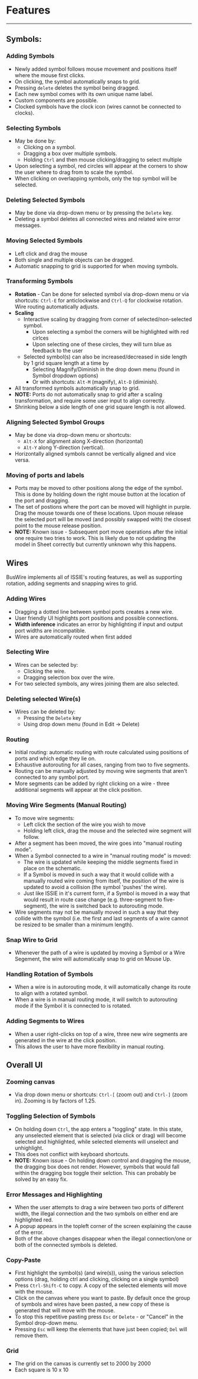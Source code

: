 # Features
--------

## Symbols:

### Adding Symbols
- Newly added symbol follows mouse movement and positions itself where the mouse first clicks.  
- On clicking, the symbol automatically snaps to grid.
- Pressing `delete` deletes the symbol being dragged.
- Each new symbol comes with its own unique name label.
- Custom components are possible.
- Clocked symbols have the clock icon (wires cannot be connected to clocks).

### Selecting Symbols
- May be done by: 
    - Clicking on a symbol.
    - Dragging a box over multiple symbols.
    - Holding `Ctrl` and then mouse clicking/dragging to select multiple
- Upon selecting a symbol, red circles will appear at the corners to show the user where to drag from to scale the symbol.
- When clicking on overlapping symbols, only the top symbol will be selected.

### Deleting Selected Symbols
- May be done via drop-down menu or by pressing the `Delete` key.
- Deleting a symbol deletes all connected wires and related wire error messages.

### Moving Selected Symbols
- Left click and drag the mouse
- Both single and multiple objects can be dragged.
- Automatic snapping to grid is supported for when moving symbols.

### Transforming Symbols
- **Rotation** - Can be done for selected symbol via drop-down menu or via shortcuts: `Ctrl-E` for anticlockwise and `Ctrl-Q` for clockwise rotation. Wire routing automatically adjusts.
- **Scaling** 
    - Interactive scaling by dragging from corner of selected/non-selected symbol.
        - Upon selecting a symbol the corners will be highlighted with red cirlces
        - Upon selecting one of these circles, they will turn blue as feedback to the user
    - Selected symbol(s) can also be increased/decreased in side length by 1 grid square length at a time by
        - Selecting Magnify/Diminish in the drop down menu (found in Symbol dropdown options)
        - Or with shortcuts: `Alt-M` (magnify), `Alt-D` (diminish).
- All transformed symbols automatically snap to grid. 
- **NOTE:** Ports do not automatically snap to grid after a scaling transformation, and require some user input to align correctly.
- Shrinking below a side length of one grid square length is not allowed.

### Aligning Selected Symbol Groups
- May be done via drop-down menu or shortcuts:
    - `Alt-X` for alignment along X-direction (horizontal)
    - `Alt-Y` along Y-direction (vertical). 
- Horizontally aligned symbols cannot be vertically aligned and vice versa.

### Moving of ports and labels
- Ports may be moved to other positions along the edge of the symbol. This is done by holding down the right mouse button at the location of the port and dragging.
- The set of postions where the port can be moved will highlight in purple. Drag the mouse towards one of these locations. Upon mouse release the selected port will be moved (and possibly swapped with) the closest point to the mouse release position. 
- **NOTE:** Known issue - Subsequent port move operations after the initial one require two tries to work. This is likely due to not updating the model in Sheet correctly but currently unknown why this happens.

## Wires

BusWire implements all of ISSIE's routing features, as well as supporting rotation, adding segments and snapping wires to grid.

### Adding Wires
- Dragging a dotted line between symbol ports creates a new wire.
- User friendly UI highlights port positions and possible connections.
- **Width inference** indicates an error by highlighting if input and output port widths are incompatible.
- Wires are automatically routed when first added

### Selecting Wire
- Wires can be selected by:
    - Clicking the wire.
    - Dragging selection box over the wire.
- For two selected symbols, any wires joining them are also selected.

### Deleting selected Wire(s)
- Wires can be deleted by:
    - Pressing the `Delete` key 
    - Using drop down menu (found in Edit -> Delete)

### Routing
- Initial routing: automatic routing with route calculated using positions of ports and which edge they lie on. 
- Exhaustive autorouting for all cases, ranging from two to five segments.
- Routing can be manually adjusted by moving wire segments that aren't connected to any symbol port.
- More segments can be added by right clicking on a wire - three additional segments will appear at the click position.

### Moving Wire Segments (Manual Routing)
- To move wire segments:
    - Left click the section of the wire you wish to move
    - Holding left click, drag the mouse and the selected wire segment will follow.
- After a segment has been moved, the wire goes into "manual routing mode".
- When a Symbol connected to a wire in "manual routing mode" is moved:
    - The wire is updated while keeping the middle segments fixed in place on the schematic.
    - If a Symbol is moved in such a way that it would collide with a manually routed wire coming from itself, the position of the wire is updated to avoid a collision (the symbol 'pushes' the wire).
    - Just like ISSIE in it's current form, if a Symbol is moved in a way that would result in route case change (e.g. three-segment to five-segment), the wire is switched back to autorouting mode.
- Wire segments may not be manually moved in such a way that they collide with the symbol (i.e. the first and last segments of a wire cannot be resized to be smaller than a minimum length).

### Snap Wire to Grid
- Whenever the path of a wire is updated by moving a Symbol or a Wire Segement, the wire will automatically snap to grid on Mouse Up.

### Handling Rotation of Symbols
- When a wire is in autorouting mode, it will automatically change its route to align with a rotated symbol.
- When a wire is in manual routing mode, it will switch to autorouting mode if the Symbol it is connected to is rotated.

### Adding Segments to Wires
- When a user right-clicks on top of a wire, three new wire segments are generated in the wire at the click position. 
- This allows the user to have more flexibility in manual routing.



## Overall UI

### Zooming canvas
- Via drop down menu or shortcuts: `Ctrl-[` (zoom out) and `Ctrl-]` (zoom in). Zooming is by factors of 1.25.

### Toggling Selection of Symbols
- On holding down `Ctrl`, the app enters a "toggling" state. In this state, any unselected element that is selected (via click or drag) will become selected and highlighted, while selected elements will unselect and unhighlight. 
- This does not conflict with keyboard shortcuts.
- **NOTE:** Known issue - On holding down control and dragging the mouse, the dragging box does not render. However, symbols that would fall within the dragging box toggle their selction. This can probably be solved by an easy fix.

### Error Messages and Highlighting
- When the user attempts to drag a wire between two ports of different width, the illegal connection and the two symbols on either end are highlighted red.
- A popup appears in the topleft corner of the screen explaining the cause of the error.
- Both of the above changes disappear when the illegal connection/one or both of the connected symbols is deleted.

### Copy-Paste
- First highlight the symbol(s) (and wire(s)), using the various selection options (drag, holding ctrl and clicking, clicking on a single symbol)
- Press `Ctrl-Shift-C` to copy. A copy of the selected elements will move with the mouse.
- Click on the canvas where you want to paste. By default once the group of symbols and wires have been pasted, a new copy of these is generated that will move with the mouse.
- To stop this repetitive pasting press `Esc` or `Delete` - or "Cancel" in the Symbol drop-down menu.
- Pressing `Esc` will keep the elements that have just been copied; `Del` will remove them.

### Grid
- The grid on the canvas is currently set to 2000 by 2000
- Each square is 10 x 10
